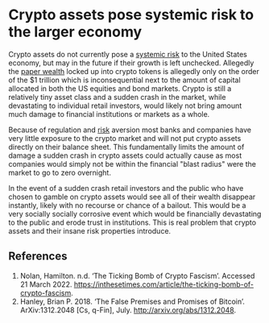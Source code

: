 # Crypto assets pose systemic risk to the larger economy

Crypto assets do not currently pose a [systemic risk](../concepts/systemic-risk.md) to the United States economy, but may in the future if their growth is left unchecked. Allegedly the [paper wealth](paper-wealth.md) locked up into crypto tokens is allegedly only on the order of the $1 trillion which is inconsequential next to the amount of capital allocated in both the US equities and bond markets. Crypto is still a relatively tiny asset class and a sudden crash in the market, while devastating to individual retail investors, would likely not bring amount much damage to financial institutions or markets as a whole. 

Because of regulation and [risk](risk.md) aversion most banks and companies have very little exposure to the crypto market and will not put crypto assets directly on their balance sheet. This fundamentally limits the amount of damage a sudden crash in crypto assets could actually cause as most companies would simply not be within the financial "blast radius" were the market to go to zero overnight.

In the event of a sudden crash retail investors and the public who have chosen to gamble on crypto assets would see all of their wealth disappear instantly, likely with no recourse or chance of a bailout. This would be a very socially socially corrosive event which would be financially devastating to the public and erode trust in institutions. This is real problem that crypto assets and their insane risk properties introduce.

## References
1. Nolan, Hamilton. n.d. ‘The Ticking Bomb of Crypto Fascism’. Accessed 21 March 2022. https://inthesetimes.com/article/the-ticking-bomb-of-crypto-fascism.
1. Hanley, Brian P. 2018. ‘The False Premises and Promises of Bitcoin’. ArXiv:1312.2048 [Cs, q-Fin], July. http://arxiv.org/abs/1312.2048.